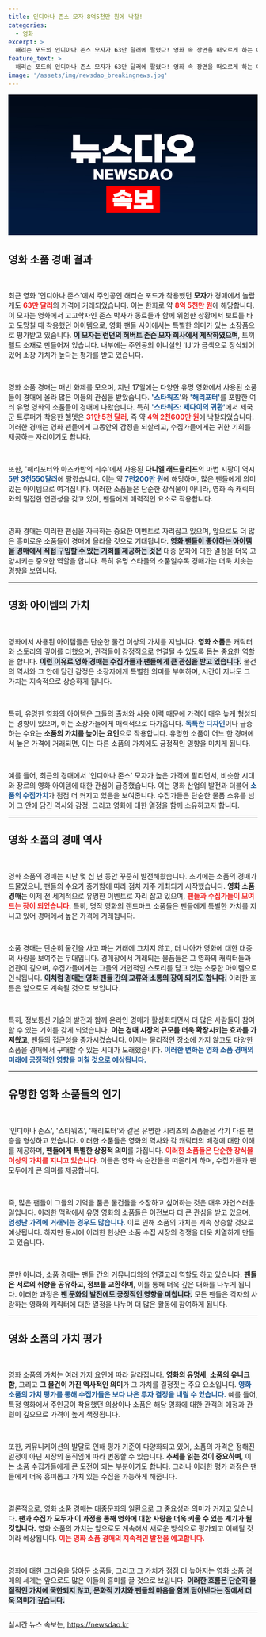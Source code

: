 ```yaml
---
title: 인디아나 존스 모자 8억5천만 원에 낙찰!
categories:
  - 영화
excerpt: >
  해리슨 포드의 인디아나 존스 모자가 63만 달러에 팔렸다! 영화 속 장면을 떠오르게 하는 이 모자의 경매 이야기를 놓치지 마세요.
feature_text: >
  해리슨 포드의 인디아나 존스 모자가 63만 달러에 팔렸다! 영화 속 장면을 떠오르게 하는 이 모자의 경매 이야기를 놓치지 마세요.
image: '/assets/img/newsdao_breakingnews.jpg'
---
```


<p><img src="/assets/img/newsdao_breakingnews.jpg" alt="koreaapp 속보" /></p>

<h2 data-ke-size="size26">영화 소품 경매 결과</h2>

<p data-ke-size="size16">&nbsp;</p>  

<p>최근 영화 '인디아나 존스'에서 주인공인 해리슨 포드가 착용했던 <b>모자</b>가 경매에서 놀랍게도 <b><span style="color: #ee2323;">63만 달러</span></b>의 가격에 거래되었습니다. 이는 한화로 약 <b><span style="color: #ee2323;">8억 5천만 원</span></b>에 해당합니다. 이 모자는 영화에서 고고학자인 존스 박사가 동료들과 함께 위험한 상황에서 보트를 타고 도망칠 때 착용했던 아이템으로, 영화 팬들 사이에서는 특별한 의미가 있는 소장품으로 평가받고 있습니다. <b><span style="background-color: #21538527;">이 모자는 런던의 허버트 존슨 모자 회사에서 제작하였으며</span></b>, 토끼 펠트 소재로 만들어져 있습니다. 내부에는 주인공의 이니셜인 'IJ'가 금색으로 장식되어 있어 소장 가치가 높다는 평가를 받고 있습니다.</p></p>

<p data-ke-size="size16">&nbsp;</p>  

<p>영화 소품 경매는 매번 화제를 모으며, 지난 17일에는 다양한 유명 영화에서 사용된 소품들이 경매에 올라 많은 이들의 관심을 받았습니다. <b><span style="color: #1a5490;">'스타워즈'</span></b>와 <b><span style="color: #1a5490;">'해리포터'</span></b>를 포함한 여러 유명 영화의 소품들이 경매에 나왔습니다. 특히 <b><span style="color: #1a5490;">'스타워즈: 제다이의 귀환'</span></b>에서 제국군 트루퍼가 착용한 헬멧은 <b><span style="color: #ee2323;">31만 5천 달러</span></b>, 즉 약 <b><span style="color: #ee2323;">4억 2천600만 원</span></b>에 낙찰되었습니다. 이러한 경매는 영화 팬들에게 그동안의 감정을 되살리고, 수집가들에게는 귀한 기회를 제공하는 자리이기도 합니다.</p></p>

<p data-ke-size="size16">&nbsp;</p>  

<p>또한, '해리포터와 아즈카반의 죄수'에서 사용된 <b>다니엘 래드클리프</b>의 마법 지팡이 역시 <b><span style="color: #1a5490;">5만 3천550달러</span></b>에 팔렸습니다. 이는 약 <b><span style="color: #1a5490;">7천200만 원</span></b>에 해당하며, 많은 팬들에게 의미 있는 아이템으로 여겨집니다. 이러한 소품들은 단순한 장식물이 아니라, 영화 속 캐릭터와의 밀접한 연관성을 갖고 있어, 팬들에게 매력적인 요소로 작용합니다.</p></p>

<p data-ke-size="size16">&nbsp;</p>  

<p>영화 경매는 이러한 팬심을 자극하는 중요한 이벤트로 자리잡고 있으며, 앞으로도 더 많은 흥미로운 소품들이 경매에 올라올 것으로 기대됩니다. <b><span style="background-color: #21538527;">영화 팬들이 좋아하는 아이템을 경매에서 직접 구입할 수 있는 기회를 제공하는 것은</span></b> 대중 문화에 대한 열정을 더욱 고양시키는 중요한 역할을 합니다. 특히 유명 스타들의 소품일수록 경매가는 더욱 치솟는 경향을 보입니다.</p></p>

<hr>

<h2 data-ke-size="size26">영화 아이템의 가치</h2>

<p data-ke-size="size16">&nbsp;</p>  

<p>영화에서 사용된 아이템들은 단순한 물건 이상의 가치를 지닙니다. <b>영화 소품</b>은 캐릭터와 스토리의 깊이를 더했으며, 관객들이 감정적으로 연결될 수 있도록 돕는 중요한 역할을 합니다. <b><span style="background-color: #21538527;">이런 이유로 영화 경매는 수집가들과 팬들에게 큰 관심을 받고 있습니다.</span></b> 물건의 역사와 그 안에 담긴 감정은 소장자에게 특별한 의미를 부여하며, 시간이 지나도 그 가치는 지속적으로 상승하게 됩니다.</p></p>

<p data-ke-size="size16">&nbsp;</p>  

<p>특히, 유명한 영화의 아이템은 그들의 출처와 사용 이력 때문에 가격이 매우 높게 형성되는 경향이 있으며, 이는 소장가들에게 매력적으로 다가옵니다. <b><span style="color: #1a5490;">독특한 디자인</span></b>이나 급증하는 수요는 <b>소품의 가치를 높이는 요인</b>으로 작용합니다. 유명한 소품이 어느 한 경매에서 높은 가격에 거래되면, 이는 다른 소품의 가치에도 긍정적인 영향을 미치게 됩니다.</p></p>

<p data-ke-size="size16">&nbsp;</p>  

<p>예를 들어, 최근의 경매에서 '인디아나 존스' 모자가 높은 가격에 팔리면서, 비슷한 시대와 장르의 영화 아이템에 대한 관심이 급증했습니다. 이는 영화 산업의 발전과 더불어 <b><span style="color: #1a5490;">소품의 수집가치</span></b>가 점점 더 커지고 있음을 보여줍니다. 수집가들은 단순한 물품 소유를 넘어 그 안에 담긴 역사와 감정, 그리고 영화에 대한 열정을 함께 소유하고자 합니다.</p></p>

<hr>

<h2 data-ke-size="size26">영화 소품의 경매 역사</h2>

<p data-ke-size="size16">&nbsp;</p>  

<p>영화 소품의 경매는 지난 몇 십 년 동안 꾸준히 발전해왔습니다. 초기에는 소품의 경매가 드물었으나, 팬들의 수요가 증가함에 따라 점차 자주 개최되기 시작했습니다. <b>영화 소품 경매</b>는 이제 전 세계적으로 유명한 이벤트로 자리 잡고 있으며, <b><span style="color: #ee2323;">팬들과 수집가들이 모여드는 장이 되었습니다.</span></b> 특히, 명작 영화의 랜드마크 소품들은 팬들에게 특별한 가치를 지니고 있어 경매에서 높은 가격에 거래됩니다.</p></p>

<p data-ke-size="size16">&nbsp;</p>  

<p>소품 경매는 단순히 물건을 사고 파는 거래에 그치지 않고, 더 나아가 영화에 대한 대중의 사랑을 보여주는 무대입니다. 경매장에서 거래되는 물품들은 그 영화의 캐릭터들과 연관이 깊으며, 수집가들에게는 그들의 개인적인 스토리를 담고 있는 소중한 아이템으로 인식됩니다. <b><span style="background-color: #21538527;">이처럼 경매는 영화 팬들 간의 교류와 소통의 장이 되기도 합니다.</span></b> 이러한 흐름은 앞으로도 계속될 것으로 보입니다.</p></p>

<p data-ke-size="size16">&nbsp;</p>  

<p>특히, 정보통신 기술의 발전과 함께 온라인 경매가 활성화되면서 더 많은 사람들이 참여할 수 있는 기회를 갖게 되었습니다. <b>이는 경매 시장의 규모를 더욱 확장시키는 효과를 가져왔고</b>, 팬들의 접근성을 증가시켰습니다. 이제는 물리적인 장소에 가지 않고도 다양한 소품을 경매에서 구매할 수 있는 시대가 도래했습니다. <b><span style="color: #1a5490;">이러한 변화는 영화 소품 경매의 미래에 긍정적인 영향을 미칠 것으로 예상됩니다.</span></b> </p>

<hr>

<h2 data-ke-size="size26">유명한 영화 소품들의 인기</h2>

<p data-ke-size="size16">&nbsp;</p>  

<p>'인디아나 존스', '스타워즈', '해리포터'와 같은 유명한 시리즈의 소품들은 각기 다른 팬층을 형성하고 있습니다. 이러한 소품들은 영화의 역사와 각 캐릭터의 배경에 대한 이해를 제공하며, <b>팬들에게 특별한 상징적 의미</b>를 가집니다. <b><span style="color: #ee2323;">이러한 소품들은 단순한 장식물 이상의 가치를 지니고 있습니다.</span></b> 이들은 영화 속 순간들을 떠올리게 하며, 수집가들과 팬 모두에게 큰 의미를 제공합니다.</p></p>

<p data-ke-size="size16">&nbsp;</p>  

<p>즉, 많은 팬들이 그들의 기억을 품은 물건들을 소장하고 싶어하는 것은 매우 자연스러운 일입니다. 이러한 맥락에서 유명 영화의 소품들은 이전보다 더 큰 관심을 받고 있으며, <b><span style="color: #1a5490;">엄청난 가격에 거래되는 경우도 많습니다.</span></b> 이로 인해 소품의 가치는 계속 상승할 것으로 예상됩니다. 하지만 동시에 이러한 현상은 소품 수집 시장의 경쟁을 더욱 치열하게 만들고 있습니다.</p></p>

<p data-ke-size="size16">&nbsp;</p>  

<p>뿐만 아니라, 소품 경매는 팬들 간의 커뮤니티와의 연결고리 역할도 하고 있습니다. <b>팬들은 서로의 취향을 공유하고, 정보를 교환하며</b>, 이를 통해 더욱 깊은 대화를 나누게 됩니다. 이러한 과정은 <b><span style="background-color: #21538527;">팬 문화의 발전에도 긍정적인 영향을 미칩니다.</span></b> 모든 팬들은 각자의 사랑하는 영화와 캐릭터에 대한 열정을 나누며 더 많은 활동에 참여하게 됩니다.</p></p>

<hr>

<h2 data-ke-size="size26">영화 소품의 가치 평가</h2>

<p data-ke-size="size16">&nbsp;</p>  

<p>영화 소품의 가치는 여러 가지 요인에 따라 달라집니다. <b>영화의 유명세</b>, <b>소품의 유니크함</b>, 그리고 <b>그 물건이 가진 역사적인 의미</b>가 그 가치를 결정짓는 주요 요소입니다. <b><span style="color: #1a5490;">영화 소품의 가치 평가를 통해 수집가들은 보다 나은 투자 결정을 내릴 수 있습니다.</span></b> 예를 들어, 특정 영화에서 주인공이 착용했던 의상이나 소품은 해당 영화에 대한 관객의 애정과 관련이 깊으므로 가격이 높게 책정됩니다.</p></p>

<p data-ke-size="size16">&nbsp;</p>  

<p>또한, 커뮤니케이션의 발달로 인해 평가 기준이 다양화되고 있어, 소품의 가격은 정해진 일정이 아닌 시장의 움직임에 따라 변동할 수 있습니다. <b>추세를 읽는 것이 중요하며</b>, 이는 소품 수집가들에게 큰 도전이 되는 부분이기도 합니다. 그러나 이러한 평가 과정은 팬들에게 더욱 흥미롭고 가치 있는 수집을 가능하게 해줍니다.</p></p>

<p data-ke-size="size16">&nbsp;</p>  

<p>결론적으로, 영화 소품 경매는 대중문화의 일환으로 그 중요성과 의미가 커지고 있습니다. <b>팬과 수집가 모두가 이 과정을 통해 영화에 대한 사랑을 더욱 키울 수 있는 계기가 될 것입니다.</b> 영화 소품의 가치는 앞으로도 계속해서 새로운 방식으로 평가되고 이해될 것이라 예상됩니다. <b><span style="color: #ee2323;">이는 영화 소품 경매의 지속적인 발전을 예고합니다.</span></b> </p>

<p data-ke-size="size16">&nbsp;</p>  

<p>영화에 대한 그리움을 담아둔 소품들, 그리고 그 가치가 점점 더 높아지는 영화 소품 경매의 세계는 앞으로도 많은 이들의 흥미를 끌 것으로 보입니다. <b><span style="background-color: #21538527;">이러한 흐름은 단순히 물질적인 가치에 국한되지 않고, 문화적 가치와 팬들의 마음을 함께 담아낸다는 점에서 더욱 의미가 깊습니다.</span></b> </p>

<hr>
실시간 뉴스 속보는, <a href="https://newsdao.kr" rel="dofollow">https://newsdao.kr</a>



